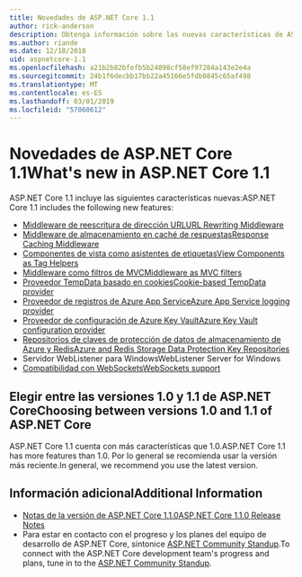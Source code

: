 ```yaml
---
title: Novedades de ASP.NET Core 1.1
author: rick-anderson
description: Obtenga información sobre las nuevas características de ASP.NET Core 1.1.
ms.author: riande
ms.date: 12/18/2018
uid: aspnetcore-1.1
ms.openlocfilehash: a21b2b82bfefb5b24898cf58ef97284a143e2e4a
ms.sourcegitcommit: 24b1f6decbb17bb22a45166e5fdb0845c65af498
ms.translationtype: MT
ms.contentlocale: es-ES
ms.lasthandoff: 03/01/2019
ms.locfileid: "57060612"
---
```

# <a name="whats-new-in-aspnet-core-11"></a><span data-ttu-id="d8083-103">Novedades de ASP.NET Core 1.1</span><span class="sxs-lookup"><span data-stu-id="d8083-103">What's new in ASP.NET Core 1.1</span></span>

<span data-ttu-id="d8083-104">ASP.NET Core 1.1 incluye las siguientes características nuevas:</span><span class="sxs-lookup"><span data-stu-id="d8083-104">ASP.NET Core 1.1 includes the following new features:</span></span>

- [<span data-ttu-id="d8083-105">Middleware de reescritura de dirección URL</span><span class="sxs-lookup"><span data-stu-id="d8083-105">URL Rewriting Middleware</span></span>](xref:fundamentals/url-rewriting)
- [<span data-ttu-id="d8083-106">Middleware de almacenamiento en caché de respuestas</span><span class="sxs-lookup"><span data-stu-id="d8083-106">Response Caching Middleware</span></span>](xref:performance/caching/middleware)
- [<span data-ttu-id="d8083-107">Componentes de vista como asistentes de etiquetas</span><span class="sxs-lookup"><span data-stu-id="d8083-107">View Components as Tag Helpers</span></span>](xref:mvc/views/view-components#invoking-a-view-component-as-a-tag-helper)
- [<span data-ttu-id="d8083-108">Middleware como filtros de MVC</span><span class="sxs-lookup"><span data-stu-id="d8083-108">Middleware as MVC filters</span></span>](xref:mvc/controllers/filters#using-middleware-in-the-filter-pipeline)
- [<span data-ttu-id="d8083-109">Proveedor TempData basado en cookies</span><span class="sxs-lookup"><span data-stu-id="d8083-109">Cookie-based TempData provider</span></span>](xref:fundamentals/app-state#tempdata)
- [<span data-ttu-id="d8083-110">Proveedor de registros de Azure App Service</span><span class="sxs-lookup"><span data-stu-id="d8083-110">Azure App Service logging provider</span></span>](xref:fundamentals/logging/index#azure-app-service-provider)
- [<span data-ttu-id="d8083-111">Proveedor de configuración de Azure Key Vault</span><span class="sxs-lookup"><span data-stu-id="d8083-111">Azure Key Vault configuration provider</span></span>](xref:security/key-vault-configuration)
- [<span data-ttu-id="d8083-112">Repositorios de claves de protección de datos de almacenamiento de Azure y Redis</span><span class="sxs-lookup"><span data-stu-id="d8083-112">Azure and Redis Storage Data Protection Key Repositories</span></span>](xref:security/data-protection/implementation/key-storage-providers#azure-and-redis)
- <span data-ttu-id="d8083-113">Servidor WebListener para Windows</span><span class="sxs-lookup"><span data-stu-id="d8083-113">WebListener Server for Windows</span></span>
- [<span data-ttu-id="d8083-114">Compatibilidad con WebSockets</span><span class="sxs-lookup"><span data-stu-id="d8083-114">WebSockets support</span></span>](xref:fundamentals/websockets)

## <a name="choosing-between-versions-10-and-11-of-aspnet-core"></a><span data-ttu-id="d8083-115">Elegir entre las versiones 1.0 y 1.1 de ASP.NET Core</span><span class="sxs-lookup"><span data-stu-id="d8083-115">Choosing between versions 1.0 and 1.1 of ASP.NET Core</span></span>

<span data-ttu-id="d8083-116">ASP.NET Core 1.1 cuenta con más características que 1.0.</span><span class="sxs-lookup"><span data-stu-id="d8083-116">ASP.NET Core 1.1 has more features than 1.0.</span></span> <span data-ttu-id="d8083-117">Por lo general se recomienda usar la versión más reciente.</span><span class="sxs-lookup"><span data-stu-id="d8083-117">In general, we recommend you use the latest version.</span></span>

## <a name="additional-information"></a><span data-ttu-id="d8083-118">Información adicional</span><span class="sxs-lookup"><span data-stu-id="d8083-118">Additional Information</span></span>

- [<span data-ttu-id="d8083-119">Notas de la versión de ASP.NET Core 1.1.0</span><span class="sxs-lookup"><span data-stu-id="d8083-119">ASP.NET Core 1.1.0 Release Notes</span></span>](https://github.com/aspnet/Home/releases/tag/1.1.0)
- <span data-ttu-id="d8083-120">Para estar en contacto con el progreso y los planes del equipo de desarrollo de ASP.NET Core, sintonice [ASP.NET Community Standup](https://live.asp.net/).</span><span class="sxs-lookup"><span data-stu-id="d8083-120">To connect with the ASP.NET Core development team's progress and plans, tune in to the [ASP.NET Community Standup](https://live.asp.net/).</span></span>
